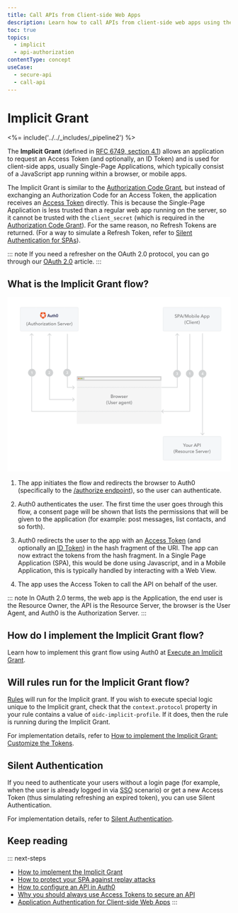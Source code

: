 ```yaml
---
title: Call APIs from Client-side Web Apps
description: Learn how to call APIs from client-side web apps using the Implicit Grant.
toc: true
topics:
  - implicit
  - api-authorization
contentType: concept
useCase:
  - secure-api
  - call-api
---
```

# Implicit Grant

<%= include('../../_includes/_pipeline2') %>

The **Implicit Grant** (defined in [RFC 6749, section 4.1](https://tools.ietf.org/html/rfc6749#section-4.2)) allows an application to request an Access Token (and optionally, an ID Token) and is used for client-side apps, usually Single-Page Applications, which typically consist of a JavaScript app running within a browser, or mobile apps. 

The Implicit Grant is similar to the [Authorization Code Grant](/api-auth/grant/authorization-code), but instead of exchanging an Authorization Code for an Access Token, the application receives an [Access Token](/tokens/access-token) directly. This is because the Single-Page Application is less trusted than a regular web app running on the server, so it cannot be trusted with the `client_secret` (which is required in the [Authorization Code Grant](/api-auth/grant/authorization-code)). For the same reason, no Refresh Tokens are returned. (For a way to simulate a Refresh Token, refer to [Silent Authentication for SPAs](/api-auth/tutorials/silent-authentication)).

::: note
If you need a refresher on the OAuth 2.0 protocol, you can go through our [OAuth 2.0](/protocols/oauth2) article.
:::

## What is the Implicit Grant flow?

![Implicit Grant](/media/articles/api-auth/implicit-grant.png)

 1. The app initiates the flow and redirects the browser to Auth0 (specifically to the [/authorize endpoint](/api/authentication#implicit-grant)), so the user can authenticate.

 1. Auth0 authenticates the user. The first time the user goes through this flow, a consent page will be shown that lists the permissions that will be given to the application (for example: post messages, list contacts, and so forth).

 1. Auth0 redirects the user to the app with an [Access Token](/tokens/access-token) (and optionally an [ID Token](/tokens/id-token)) in the hash fragment of the URI. The app can now extract the tokens from the hash fragment. In a Single Page Application (SPA), this would be done using Javascript, and in a Mobile Application, this is typically handled by interacting with a Web View.

 1. The app uses the Access Token to call the API on behalf of the user.

::: note
In OAuth 2.0 terms, the web app is the Application, the end user is the Resource Owner, the API is the Resource Server, the browser is the User Agent, and Auth0 is the Authorization Server.
:::

## How do I implement the Implicit Grant flow?

Learn how to implement this grant flow using Auth0 at [Execute an Implicit Grant](/api-auth/tutorials/implicit-grant).

## Will rules run for the Implicit Grant flow?

[Rules](/rules) will run for the Implicit grant. If you wish to execute special logic unique to the Implicit grant, check that the `context.protocol` property in your rule contains a value of `oidc-implicit-profile`. If it does, then the rule is running during the Implicit Grant.

For implementation details, refer to [How to implement the Implicit Grant: Customize the Tokens](/api-auth/tutorials/implicit-grant#optional-customize-the-tokens).

## Silent Authentication

If you need to authenticate your users without a login page (for example, when the user is already logged in via [SSO](/sso) scenario) or get a new Access Token (thus simulating refreshing an expired token), you can use Silent Authentication.

For implementation details, refer to [Silent Authentication](/api-auth/tutorials/silent-authentication).

## Keep reading

::: next-steps
* [How to implement the Implicit Grant](/api-auth/tutorials/implicit-grant)
* [How to protect your SPA against replay attacks](/api-auth/tutorials/nonce)
* [How to configure an API in Auth0](/api-auth/guides/configure-api)
* [Why you should always use Access Tokens to secure an API](/api-auth/why-use-access-tokens-to-secure-apis)
* [Application Authentication for Client-side Web Apps](/application-auth/client-side-web)
:::
